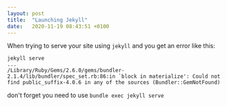 ```yaml
---
layout: post
title:  "Launching Jekyll"
date:   2020-11-19 08:43:51 +0100
---
```

When trying to serve your site using `jekyll` and you get an error like this:

```
jekyll serve
...
/Library/Ruby/Gems/2.6.0/gems/bundler-2.1.4/lib/bundler/spec_set.rb:86:in `block in materialize': Could not find public_suffix-4.0.6 in any of the sources (Bundler::GemNotFound)
```

don't forget you need to use `bundle exec jekyll serve`